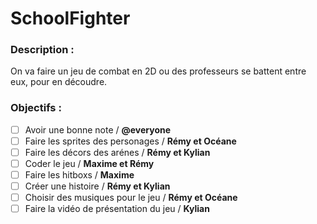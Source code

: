 # SchoolFighter

### Description :
On va faire un jeu de combat en 2D ou des professeurs se battent entre eux, pour en découdre.

### Objectifs :
- [ ] Avoir une bonne note / **@everyone**
- [ ] Faire les sprites des personages / **Rémy et Océane** 
- [ ] Faire les décors des arénes / **Rémy et Kylian**
- [ ] Coder le jeu / **Maxime et Rémy**
- [ ] Faire les hitboxs / **Maxime**
- [ ] Créer une histoire / **Rémy et Kylian**
- [ ] Choisir des musiques pour le jeu / **Rémy et Océane**
- [ ] Faire la vidéo de présentation du jeu / **Kylian**
